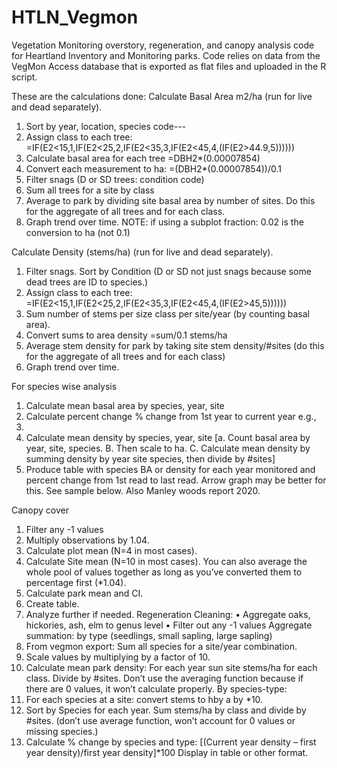 # HTLN_Vegmon
Vegetation Monitoring overstory, regeneration, and canopy analysis code for Heartland Inventory and Monitoring parks. Code relies on data from the VegMon Access database that is exported as flat files and uploaded in the R script. 

These are the calculations done:
Calculate Basal Area m2/ha (run for live and dead separately).  
1.	Sort by year, location, species code---
2.	Assign class to each tree: =IF(E2<15,1,IF(E2<25,2,IF(E2<35,3,IF(E2<45,4,(IF(E2>44.9,5))))))
3.	Calculate basal area for each tree =DBH2*(0.00007854)  
4.	Convert each measurement to ha: =(DBH2*(0.00007854))/0.1
5.	Filter snags (D or SD trees: condition code)
6.	Sum all trees for a site by class
7.	Average to park by dividing site basal area by number of sites. Do this for the aggregate of all trees and for each class.
8.	Graph trend over time.
NOTE: if using a subplot fraction: 0.02 is the conversion to ha (not 0.1)

Calculate Density (stems/ha) (run for live and dead separately).  

1.	Filter snags.  Sort by Condition (D or SD not just snags because some dead trees are ID to species.)
2.	Assign class to each tree: =IF(E2<15,1,IF(E2<25,2,IF(E2<35,3,IF(E2<45,4,(IF(E2>45,5))))))
3.	Sum number of stems per size class per site/year (by counting basal area).
4.	Convert sums to area density =sum/0.1  stems/ha
5.	Average stem density for park by taking site stem density/#sites (do this for the aggregate of all trees and for each class)
6.	Graph trend over time.

For species wise analysis
1.	Calculate mean basal area by species, year, site
2.	Calculate percent change  % change from 1st year to current year e.g.,
3.	 
4.	Calculate mean density by species, year, site [a. Count basal area by year, site, species. B. Then scale to ha. C. Calculate mean density by summing density by year site species, then divide by #sites]
5.	Produce table with species BA or density for each year monitored and percent change from 1st read to last read. Arrow graph may be better for this. See sample below. Also Manley woods report 2020.

 


Canopy cover
1.	Filter any -1 values
2.	Multiply observations by 1.04.
3.	Calculate plot mean (N=4 in most cases). 
4.	Calculate Site mean (N=10 in most cases). You can also average the whole pool of values together as long as you’ve converted them to percentage first (*1.04). 
5.	Calculate park mean and CI.
6.	Create table. 
7.	Analyze further if needed.
Regeneration
Cleaning: 
•	Aggregate oaks, hickories, ash, elm to genus level
•	Filter out any -1 values
Aggregate summation: by type (seedlings, small sapling, large sapling)
1.	From vegmon export: Sum all species for a site/year combination.
2.	Scale values by multiplying by a factor of 10.
3.	Calculate mean park density: For each year sun site stems/ha for each class. Divide by #sites. Don’t use the averaging function because if there are 0 values, it won’t calculate properly.
By species-type:
1.	For each species at a site: convert stems to hby a by *10.
2.	Sort by Species for each year. Sum stems/ha by class and divide by #sites. (don’t use average function, won’t account for 0 values or missing species.)
3.	Calculate % change by species and type: 
[(Current year density – first year density)/first year density]*100
Display in table or other format.

